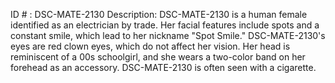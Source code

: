 ID # : DSC-MATE-2130
Description: DSC-MATE-2130 is a human female identified as an electrician by trade. Her facial features include spots and a constant smile, which lead to her nickname "Spot Smile." DSC-MATE-2130's eyes are red clown eyes, which do not affect her vision. Her head is reminiscent of a 00s schoolgirl, and she wears a two-color band on her forehead as an accessory. DSC-MATE-2130 is often seen with a cigarette.